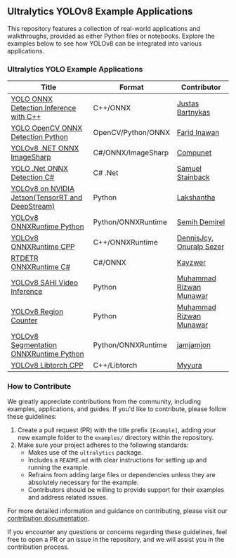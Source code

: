 ## Ultralytics YOLOv8 Example Applications

This repository features a collection of real-world applications and walkthroughs, provided as either Python files or notebooks. Explore the examples below to see how YOLOv8 can be integrated into various applications.

### Ultralytics YOLO Example Applications

| Title                                                                                                                                     | Format             | Contributor                                                                               |
| ----------------------------------------------------------------------------------------------------------------------------------------- | ------------------ | ----------------------------------------------------------------------------------------- |
| [YOLO ONNX Detection Inference with C++](./YOLOv8-CPP-Inference)                                                                          | C++/ONNX           | [Justas Bartnykas](https://github.com/JustasBart)                                         |
| [YOLO OpenCV ONNX Detection Python](./YOLOv8-OpenCV-ONNX-Python)                                                                          | OpenCV/Python/ONNX | [Farid Inawan](https://github.com/frdteknikelektro)                                       |
| [YOLOv8 .NET ONNX ImageSharp](https://github.com/dme-compunet/YOLOv8)                                                                     | C#/ONNX/ImageSharp | [Compunet](https://github.com/dme-compunet)                                               |
| [YOLO .Net ONNX Detection C#](https://www.nuget.org/packages/Yolov8.Net)                                                                  | C# .Net            | [Samuel Stainback](https://github.com/sstainba)                                           |
| [YOLOv8 on NVIDIA Jetson(TensorRT and DeepStream)](https://wiki.seeedstudio.com/YOLOv8-DeepStream-TRT-Jetson/)                            | Python             | [Lakshantha](https://github.com/lakshanthad)                                              |
| [YOLOv8 ONNXRuntime Python](./YOLOv8-ONNXRuntime)                                                                                         | Python/ONNXRuntime | [Semih Demirel](https://github.com/semihhdemirel)                                         |
| [YOLOv8 ONNXRuntime CPP](./YOLOv8-ONNXRuntime-CPP)                                                                                        | C++/ONNXRuntime    | [DennisJcy](https://github.com/DennisJcy), [Onuralp Sezer](https://github.com/onuralpszr) |
| [RTDETR ONNXRuntime C#](https://github.com/Kayzwer/yolo-cs/blob/master/RTDETR.cs)                                                         | C#/ONNX            | [Kayzwer](https://github.com/Kayzwer)                                                     |
| [YOLOv8 SAHI Video Inference](https://github.com/RizwanMunawar/ultralytics/blob/main/examples/YOLOv8-SAHI-Inference-Video/yolov8_sahi.py) | Python             | [Muhammad Rizwan Munawar](https://github.com/RizwanMunawar)                               |
| [YOLOv8 Region Counter](https://github.com/RizwanMunawar/ultralytics/blob/main/examples/YOLOv8-Region-Counter/yolov8_region_counter.py)   | Python             | [Muhammad Rizwan Munawar](https://github.com/RizwanMunawar)                               |
| [YOLOv8 Segmentation ONNXRuntime Python](./YOLOv8-Segmentation-ONNXRuntime-Python)                                                        | Python/ONNXRuntime | [jamjamjon](https://github.com/jamjamjon)                                                 |
| [YOLOv8 Libtorch CPP](./YOLOv8-LibTorch-CPP-Inference)                                                                                    | C++/Libtorch       | [Myyura](https://github.com/Myyura)                                                       |

### How to Contribute

We greatly appreciate contributions from the community, including examples, applications, and guides. If you'd like to contribute, please follow these guidelines:

1. Create a pull request (PR) with the title prefix `[Example]`, adding your new example folder to the `examples/` directory within the repository.
1. Make sure your project adheres to the following standards:
   - Makes use of the `ultralytics` package.
   - Includes a `README.md` with clear instructions for setting up and running the example.
   - Refrains from adding large files or dependencies unless they are absolutely necessary for the example.
   - Contributors should be willing to provide support for their examples and address related issues.

For more detailed information and guidance on contributing, please visit our [contribution documentation](https://docs.ultralytics.com/help/contributing).

If you encounter any questions or concerns regarding these guidelines, feel free to open a PR or an issue in the repository, and we will assist you in the contribution process.

